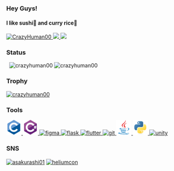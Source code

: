 ### Hey Guys!
#### I like sushi🍣 and curry rice🍛
 <p align="left">
   <a href="https://github.com/CrazyHuman00/CrazyHuman00/">
     <img src="https://komarev.com/ghpvc/?username=CrazyHuman00" alt="CrazyHuman00" />
   </a>
   <a href="http://twitter.com/asakurashi01">
     <img height="20" src="https://img.shields.io/twitter/follow/asakurashi01?label=Twitter&logo=twitter&style=flat" />
   </a>
   <a href="https://github.com/CrazyHuman00">
     <img height="20" src="https://img.shields.io/github/followers/CrazyHuman00?label=follow&logo=github&style=flat" />
   </a>
 </p>
 
<h3>Status</h3>
<p>&nbsp;
  <img align="" src="https://github-readme-stats.vercel.app/api?username=crazyhuman00&show_icons=true&locale=en" alt="crazyhuman00" />

  <img align="" src="https://github-readme-stats.vercel.app/api/top-langs?username=crazyhuman00&show_icons=true&locale=en&layout=compact" alt="crazyhuman00" />
</p>

<h3 >Trophy</h3>
<p align="left"> <a href="https://github.com/ryo-ma/github-profile-trophy"><img src="https://github-profile-trophy.vercel.app/?username=crazyhuman00" alt="crazyhuman00" /></a> </p>

<h3>Tools</h3>
<p>
  <a href="https://www.cprogramming.com/" target="_blank" rel="noreferrer"> <img src="https://raw.githubusercontent.com/devicons/devicon/master/icons/c/c-original.svg" alt="c" width="40" height="40"/> </a> <a href="https://www.w3schools.com/cs/" target="_blank" rel="noreferrer"> <img src="https://raw.githubusercontent.com/devicons/devicon/master/icons/csharp/csharp-original.svg" alt="csharp" width="40" height="40"/> </a> <a href="https://www.figma.com/" target="_blank" rel="noreferrer"> <img src="https://www.vectorlogo.zone/logos/figma/figma-icon.svg" alt="figma" width="40" height="40"/> </a> <a href="https://flask.palletsprojects.com/" target="_blank" rel="noreferrer"> <img src="https://www.vectorlogo.zone/logos/pocoo_flask/pocoo_flask-icon.svg" alt="flask" width="40" height="40"/> </a> <a href="https://flutter.dev" target="_blank" rel="noreferrer"> <img src="https://www.vectorlogo.zone/logos/flutterio/flutterio-icon.svg" alt="flutter" width="40" height="40"/> </a> <a href="https://git-scm.com/" target="_blank" rel="noreferrer"> <img src="https://www.vectorlogo.zone/logos/git-scm/git-scm-icon.svg" alt="git" width="40" height="40"/> </a> <a href="https://www.java.com" target="_blank" rel="noreferrer"> <img src="https://raw.githubusercontent.com/devicons/devicon/master/icons/java/java-original.svg" alt="java" width="40" height="40"/> </a> <a href="https://www.python.org" target="_blank" rel="noreferrer"> <img src="https://raw.githubusercontent.com/devicons/devicon/master/icons/python/python-original.svg" alt="python" width="40" height="40"/> </a> <a href="https://unity.com/" target="_blank" rel="noreferrer"> <img src="https://www.vectorlogo.zone/logos/unity3d/unity3d-icon.svg" alt="unity" width="40" height="40"/> </a> </p>

<h3>SNS</h3>
<p>
  <a href="https://twitter.com/asakurashi01" target="blank"><img align="center" src="https://raw.githubusercontent.com/rahuldkjain/github-profile-readme-generator/master/src/images/icons/Social/twitter.svg" alt="asakurashi01" height="30" width="40" /></a>
  <a href="https://instagram.com/heliumcon" target="blank"><img align="center" src="https://raw.githubusercontent.com/rahuldkjain/github-profile-readme-generator/master/src/images/icons/Social/instagram.svg" alt="heliumcon" height="30" width="40" /></a>
</p>
